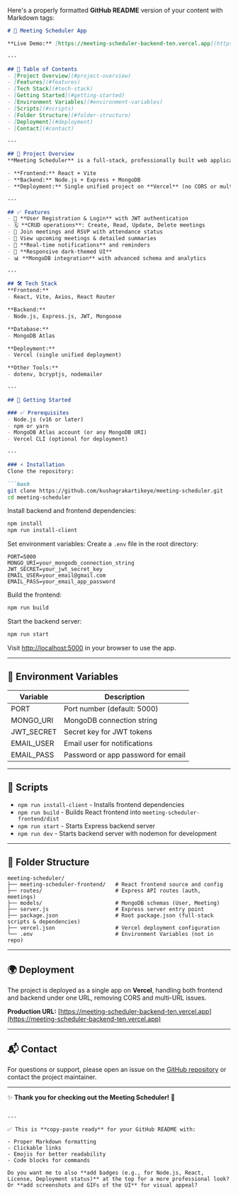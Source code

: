 Here's a properly formatted **GitHub README** version of your content with Markdown tags:

````markdown
# 📅 Meeting Scheduler App

**Live Demo:** [https://meeting-scheduler-backend-ten.vercel.app](https://meeting-scheduler-backend-ten.vercel.app)

---

## 📑 Table of Contents
- [Project Overview](#project-overview)
- [Features](#features)
- [Tech Stack](#tech-stack)
- [Getting Started](#getting-started)
- [Environment Variables](#environment-variables)
- [Scripts](#scripts)
- [Folder Structure](#folder-structure)
- [Deployment](#deployment)
- [Contact](#contact)

---

## 📌 Project Overview
**Meeting Scheduler** is a full-stack, professionally built web application designed to allow users to create, manage, and participate in meetings with advanced features such as **JWT authentication**, participant management, and real-time notifications.

- **Frontend:** React + Vite  
- **Backend:** Node.js + Express + MongoDB  
- **Deployment:** Single unified project on **Vercel** (no CORS or multi-URL issues)

---

## ✅ Features
- 🔐 **User Registration & Login** with JWT authentication
- 🗓 **CRUD operations**: Create, Read, Update, Delete meetings
- 👥 Join meetings and RSVP with attendance status
- 📅 View upcoming meetings & detailed summaries
- 🔔 **Real-time notifications** and reminders
- 🌙 **Responsive dark-themed UI**
- 📊 **MongoDB integration** with advanced schema and analytics

---

## 🛠 Tech Stack
**Frontend:**  
- React, Vite, Axios, React Router  

**Backend:**  
- Node.js, Express.js, JWT, Mongoose  

**Database:**  
- MongoDB Atlas  

**Deployment:**  
- Vercel (single unified deployment)  

**Other Tools:**  
- dotenv, bcryptjs, nodemailer  

---

## 🚀 Getting Started

### ✅ Prerequisites
- Node.js (v16 or later)
- npm or yarn
- MongoDB Atlas account (or any MongoDB URI)
- Vercel CLI (optional for deployment)

---

### ⚡ Installation
Clone the repository:

```bash
git clone https://github.com/kushagrakartikeye/meeting-scheduler.git
cd meeting-scheduler
````

Install backend and frontend dependencies:

```bash
npm install
npm run install-client
```

Set environment variables:
Create a `.env` file in the root directory:

```text
PORT=5000
MONGO_URI=your_mongodb_connection_string
JWT_SECRET=your_jwt_secret_key
EMAIL_USER=your_email@gmail.com
EMAIL_PASS=your_email_app_password
```

Build the frontend:

```bash
npm run build
```

Start the backend server:

```bash
npm run start
```

Visit [http://localhost:5000](http://localhost:5000) in your browser to use the app.

---

## 🔑 Environment Variables

| Variable    | Description                        |
| ----------- | ---------------------------------- |
| PORT        | Port number (default: 5000)        |
| MONGO\_URI  | MongoDB connection string          |
| JWT\_SECRET | Secret key for JWT tokens          |
| EMAIL\_USER | Email user for notifications       |
| EMAIL\_PASS | Password or app password for email |

---

## 📜 Scripts

* `npm run install-client` - Installs frontend dependencies
* `npm run build` - Builds React frontend into `meeting-scheduler-frontend/dist`
* `npm run start` - Starts Express backend server
* `npm run dev` - Starts backend server with nodemon for development

---

## 📂 Folder Structure

```
meeting-scheduler/
├── meeting-scheduler-frontend/   # React frontend source and config
├── routes/                       # Express API routes (auth, meetings)
├── models/                       # MongoDB schemas (User, Meeting)
├── server.js                     # Express server entry point
├── package.json                  # Root package.json (full-stack scripts & dependencies)
├── vercel.json                   # Vercel deployment configuration
└── .env                          # Environment Variables (not in repo)
```

---

## 🌍 Deployment

The project is deployed as a single app on **Vercel**, handling both frontend and backend under one URL, removing CORS and multi-URL issues.

**Production URL:**
[https://meeting-scheduler-backend-ten.vercel.app](https://meeting-scheduler-backend-ten.vercel.app)

---

## 📬 Contact

For questions or support, please open an issue on the [GitHub repository](https://github.com/kushagrakartikeye/meeting-scheduler) or contact the project maintainer.

---

✨ **Thank you for checking out the Meeting Scheduler!** 🚀

```

---

✅ This is **copy-paste ready** for your GitHub README with:

- Proper Markdown formatting
- Clickable links
- Emojis for better readability
- Code blocks for commands

Do you want me to also **add badges (e.g., for Node.js, React, License, Deployment status)** at the top for a more professional look? Or **add screenshots and GIFs of the UI** for visual appeal?
```
